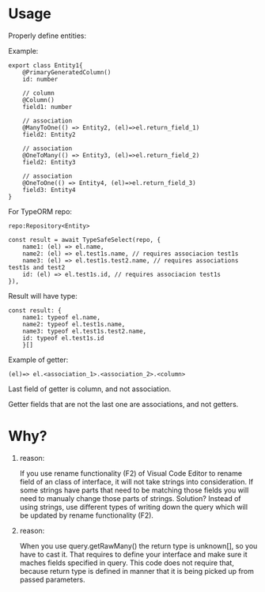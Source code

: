 # Usage

Properly define entities:

Example:

    export class Entity1{
        @PrimaryGeneratedColumn()
        id: number

        // column
        @Column()
        field1: number

        // association
        @ManyToOne(() => Entity2, (el)=>el.return_field_1)
        field2: Entity2

        // association
        @OneToMany(() => Entity3, (el)=>el.return_field_2)
        field2: Entity3

        // association
        @OneToOne(() => Entity4, (el)=>el.return_field_3)
        field3: Entity4
    }

For TypeORM repo:

    repo:Repository<Entity>

    const result = await TypeSafeSelect(repo, {
        name1: (el) => el.name,
        name2: (el) => el.test1s.name, // requires associacion test1s
        name3: (el) => el.test1s.test2.name, // requires associations  test1s and test2
        id: (el) => el.test1s.id, // requires associacion test1s
    }),

Result will have type:

    const result: {
        name1: typeof el.name,
        name2: typeof el.test1s.name,
        name3: typeof el.test1s.test2.name,
        id: typeof el.test1s.id
        }[]

Example of getter:

    (el)=> el.<association_1>.<association_2>.<column>

Last field of getter is column, and not association.

Getter fields that are not the last one are associations, and not getters.

# Why?

1. reason:

   If you use rename functionality (F2) of Visual Code Editor to rename field of an class of interface, it will not take strings into consideration. If some strings have parts that need to be matching those fields you will need to manualy change those parts of strings. Solution? Instead of using strings, use different types of writing down the query which will be updated by rename functionality (F2).

2. reason:

   When you use query.getRawMany() the return type is unknown[], so you have to cast it. That requires to define your interface and make sure it maches fields specified in query. This code does not require that, because return type is defined in manner that it is being picked up from passed parameters.
